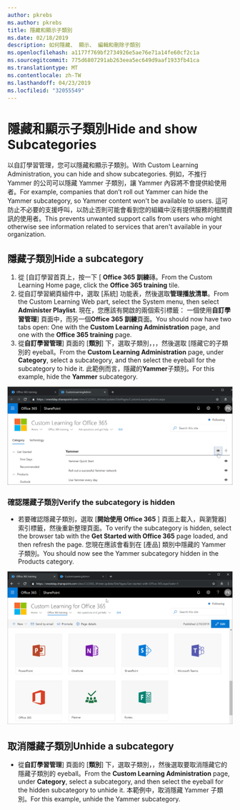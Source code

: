 ```yaml
---
author: pkrebs
ms.author: pkrebs
title: 隱藏和顯示子類別
ms.date: 02/18/2019
description: 如何隱藏、 顯示、 編輯和刪除子類別
ms.openlocfilehash: a1177f769bf2734926e5ae76e71a14fe60cf2c1a
ms.sourcegitcommit: 775d6807291ab263eea5ec649d9aaf1933fb41ca
ms.translationtype: MT
ms.contentlocale: zh-TW
ms.lasthandoff: 04/23/2019
ms.locfileid: "32055549"
---
```

# <a name="hide-and-show-subcategories"></a><span data-ttu-id="cf81f-103">隱藏和顯示子類別</span><span class="sxs-lookup"><span data-stu-id="cf81f-103">Hide and show Subcategories</span></span>

<span data-ttu-id="cf81f-104">以自訂學習管理，您可以隱藏和顯示子類別。</span><span class="sxs-lookup"><span data-stu-id="cf81f-104">With Custom Learning Administration, you can hide and show subcategories.</span></span> <span data-ttu-id="cf81f-105">例如，不推行 Yammer 的公司可以隱藏 Yammer 子類別，讓 Yammer 內容將不會提供給使用者。</span><span class="sxs-lookup"><span data-stu-id="cf81f-105">For example, companies that don’t roll out Yammer can hide the Yammer subcategory, so Yammer content won't be available to users.</span></span> <span data-ttu-id="cf81f-106">這可防止不必要的支援呼叫，以防止否則可能會看到您的組織中沒有提供服務的相關資訊的使用者。</span><span class="sxs-lookup"><span data-stu-id="cf81f-106">This prevents unwanted support calls from users who might otherwise see information related to services that aren't available in your organization.</span></span>

## <a name="hide-a-subcategory"></a><span data-ttu-id="cf81f-107">隱藏子類別</span><span class="sxs-lookup"><span data-stu-id="cf81f-107">Hide a subcategory</span></span> 

1. <span data-ttu-id="cf81f-108">從 [自訂學習首頁上，按一下 [ **Office 365 訓練**磚。</span><span class="sxs-lookup"><span data-stu-id="cf81f-108">From the Custom Learning Home page, click the **Office 365 training** tile.</span></span>
2. <span data-ttu-id="cf81f-109">從自訂學習網頁組件中，選取 [系統] 功能表，然後選取**管理播放清單**。</span><span class="sxs-lookup"><span data-stu-id="cf81f-109">From the Custom Learning Web part, select the System menu, then select **Administer Playlist**.</span></span> <span data-ttu-id="cf81f-110">現在，您應該有開啟的兩個索引標籤： 一個使用**自訂學習管理**] 頁面中，而另一個**Office 365 訓練**頁面。</span><span class="sxs-lookup"><span data-stu-id="cf81f-110">You should now have two tabs open: One with the **Custom Learning Administration** page, and one with the **Office 365 training** page.</span></span> 
3. <span data-ttu-id="cf81f-111">從**自訂學習管理**] 頁面的 [**類別**] 下，選取子類別，，，然後選取 [隱藏它的子類別的 eyeball。</span><span class="sxs-lookup"><span data-stu-id="cf81f-111">From the **Custom Learning Administration** page, under **Category**, select a subcategory, and then select the eyeball for the subcategory to hide it.</span></span> <span data-ttu-id="cf81f-112">此範例而言，隱藏的**Yammer**子類別。</span><span class="sxs-lookup"><span data-stu-id="cf81f-112">For this example, hide the **Yammer** subcategory.</span></span>  

![cg hidesubcat.png](media/cg-hidesubcat.png)

### <a name="verify-the-subcategory-is-hidden"></a><span data-ttu-id="cf81f-114">確認隱藏子類別</span><span class="sxs-lookup"><span data-stu-id="cf81f-114">Verify the subcategory is hidden</span></span>
- <span data-ttu-id="cf81f-115">若要確認隱藏子類別，選取 [**開始使用 Office 365** ] 頁面上載入，與瀏覽器] 索引標籤，然後重新整理頁面。</span><span class="sxs-lookup"><span data-stu-id="cf81f-115">To verify the subcategory is hidden, select the browser tab with the **Get Started with Office 365** page loaded, and then refresh the page.</span></span> <span data-ttu-id="cf81f-116">您現在應該會看到在 [產品] 類別中隱藏的 Yammer 子類別。</span><span class="sxs-lookup"><span data-stu-id="cf81f-116">You should now see the Yammer subcategory hidden in the Products category.</span></span> 

![cg hidesubcatrefresh.png](media/cg-hidesubcatrefresh.png)

## <a name="unhide-a-subcategory"></a><span data-ttu-id="cf81f-118">取消隱藏子類別</span><span class="sxs-lookup"><span data-stu-id="cf81f-118">Unhide a subcategory</span></span> 

- <span data-ttu-id="cf81f-119">從**自訂學習管理**] 頁面的 [**類別**] 下，選取子類別，，然後選取要取消隱藏它的隱藏子類別的 eyeball。</span><span class="sxs-lookup"><span data-stu-id="cf81f-119">From the **Custom Learning Administration** page, under **Category**, select a subcategory, and then select the eyeball for the hidden subcategory to unhide it.</span></span> <span data-ttu-id="cf81f-120">本範例中，取消隱藏 Yammer 子類別。</span><span class="sxs-lookup"><span data-stu-id="cf81f-120">For this example, unhide the Yammer subcategory.</span></span>